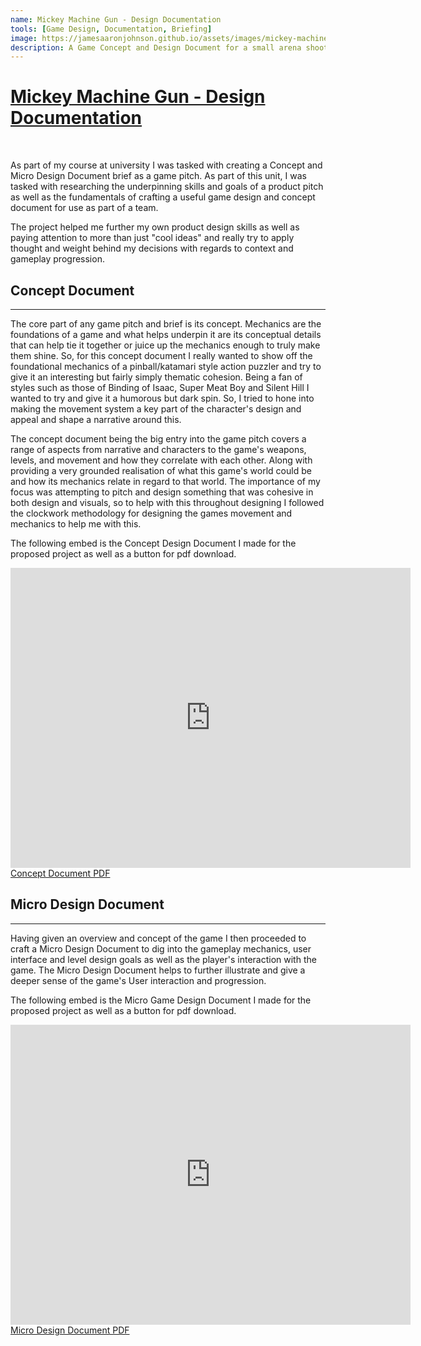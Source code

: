 ```yaml
---
name: Mickey Machine Gun - Design Documentation
tools: [Game Design, Documentation, Briefing]
image: https://jamesaaronjohnson.github.io/assets/images/mickey-machine-gun/project-cover.jpg
description: A Game Concept and Design Document for a small arena shooter/puzzler.
---
```


<u>Mickey Machine Gun - Design Documentation</u>
===========================

<br>

As part of my course at university I was tasked with creating a Concept and Micro Design Document brief as a game pitch. As part of this unit, I was tasked with researching the underpinning skills and goals of a product pitch as well as the fundamentals of crafting a useful game design and concept document for use as part of a team.

The project helped me further my own product design skills as well as paying attention to more than just "cool ideas" and really try to apply thought and weight behind my decisions with regards to context and gameplay progression.

## Concept Document
---

The core part of any game pitch and brief is its concept. Mechanics are the foundations of a game and what helps underpin it are its conceptual details that can help tie it together or juice up the mechanics enough to truly make them shine. So, for this concept document I really wanted to show off the foundational mechanics of a pinball/katamari style action puzzler and try to give it an interesting but fairly simply thematic cohesion. Being a fan of styles such as those of Binding of Isaac, Super Meat Boy and Silent Hill I wanted to try and give it a humorous but dark spin. So, I tried to hone into making the movement system a key part of the character's design and appeal and shape a narrative around this.

The concept document being the big entry into the game pitch covers a range of aspects from narrative and characters to the game's weapons, levels, and movement and how they correlate with each other. Along with providing a very grounded realisation of what this game's world could be and how its mechanics relate in regard to that world. The importance of my focus was attempting to pitch and design something that was cohesive in both design and visuals, so to help with this throughout designing I followed the clockwork methodology for designing the games movement and mechanics to help me with this.

The following embed is the Concept Design Document I made for the proposed project as well as a button for pdf download.

<div class="pdf-container">
    <iframe loading="lazy" frameborder="0" scrolling="no"
        width="640" height="480"
        src="https://drive.google.com/file/d/14A4rXHgFBKFxSaqJMeKhhZOXGTvd8Kpe/preview"
        onload="$('.pdf-container').css('background-image', 'none');">
    </iframe>
</div>

<div class="text-center">
<a href="https://jamesaaronjohnson.github.io/assets/files/mickey-machine-gun/Concept Document.pdf" class="button" target="_blank">Concept Document PDF</a>
</div>

## Micro Design Document
---

Having given an overview and concept of the game I then proceeded to craft a Micro Design Document to dig into the gameplay mechanics, user interface and level design goals as well as the player's interaction with the game. The Micro Design Document helps to further illustrate and give a deeper sense of the game's User interaction and progression.

The following embed is the Micro Game Design Document I made for the proposed project as well as a button for pdf download.

<div class="pdf-container">
    <iframe loading="lazy" frameborder="0" scrolling="no"
        width="640" height="480"
        src="https://drive.google.com/file/d/1kAcb1wLQ6PoI1PmQxhaBMkKVbHqTd-Br/preview" 
        onload="$('.pdf-container').css('background-image', 'none');">
    </iframe>
</div>

<div class="text-center">
<a href="https://jamesaaronjohnson.github.io/assets/files/mickey-machine-gun/Micro Design Document.pdf" class="button" target="_blank">Micro Design Document PDF</a>
</div>
